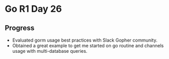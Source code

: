 # Go R1 Day 26


## Progress

* Evaluated gorm usage best practices with Slack Gopher community.
* Obtained a great example to get me started on go routine and channels usage with multi-database queries.

